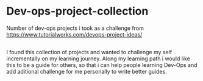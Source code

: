 # Dev-ops-project-collection
Number of dev-ops projects i took as a challenge from https://www.tutorialworks.com/devops-project-ideas/
##

I found this collection of projects and wanted to challenge my self incrementally on my learning journey.
Along my learning path i would like this to be a guide for others, so that i can help people learning Dev-Ops 
and add aditional challenge for me personally to write better guides. 


